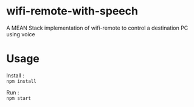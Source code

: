 # wifi-remote-with-speech
A MEAN Stack implementation of wifi-remote to control a destination PC using voice


# Usage

Install : <br>
<code>npm install</code><br>

Run :  <br>
<code>npm start</code>

